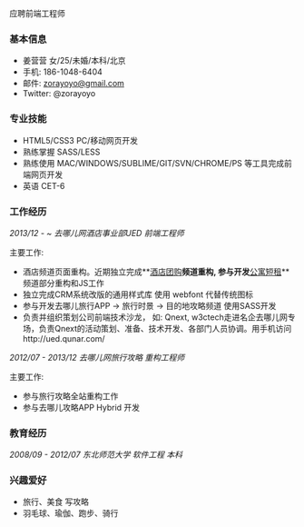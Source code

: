 应聘前端工程师

### 基本信息

* 姜营营 女/25/未婚/本科/北京
* 手机: 186-1048-6404
* 邮件: zorayoyo@gmail.com
* Twitter: @zorayoyo

### 专业技能

* HTML5/CSS3 PC/移动网页开发
* 熟练掌握 SASS/LESS
* 熟练使用 MAC/WINDOWS/SUBLIME/GIT/SVN/CHROME/PS 等工具完成前端网页开发
* 英语 CET-6

### 工作经历

*2013/12 - ~ 去哪儿网酒店事业部UED 前端工程师*

主要工作:
* 酒店频道页面重构。近期独立完成**[酒店团购](http://tuan.hotel.qunar.com/)**频道重构, 参与开发**[公寓短租](http://duanzu.qunar.com/)**频道部分重构和JS工作
* 独立完成CRM系统改版的通用样式库 使用 webfont 代替传统图标
* 参与开发去哪儿旅行APP -> 旅行时景 -> 目的地攻略频道 使用SASS开发
* 负责并组织策划公司前端技术沙龙， 如: Qnext, w3ctech走进名企去哪儿网专场，负责Qnext的活动策划、准备、技术开发、各部门人员协调。用手机访问http://ued.qunar.com/


*2012/07 - 2013/12 去哪儿网旅行攻略 重构工程师*

主要工作:
* 参与旅行攻略全站重构工作
* 参与去哪儿攻略APP Hybrid 开发



### 教育经历

*2008/09 - 2012/07 东北师范大学 软件工程 本科*


### 兴趣爱好

* 旅行、美食 写攻略
* 羽毛球、瑜伽、跑步、骑行
